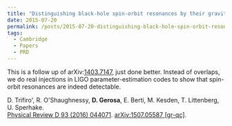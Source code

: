 ```yaml
---
title: "Distinguishing black-hole spin-orbit resonances by their gravitational wave signatures. II: Full parameter estimation"
date: 2015-07-20
permalink: /posts/2015-07-20-distinguishing-black-hole-spin-orbit-resonances-by-their-gravitational-wave-signatures-ii-full-parameter-estimation
tags:
  - Cambridge
  - Papers
  - PRD
---
```


This is a follow up of arXiv:[1403.7147](<http://arxiv.org/abs/arXiv:1403.7147>), just done better. Instead of overlaps, we do real injections in LIGO parameter-estimation codes to show that spin-orbit resonances are indeed detectable.

D. Trifiro', R. O'Shaughnessy, **D. Gerosa**, E. Berti, M. Kesden, T. Littenberg, U. Sperhake.\
[Physical Review D 93 (2016) 044071](http://dx.doi.org/10.1103/PhysRevD.93.044071). [arXiv:1507.05587 [gr-qc]](https://arxiv.org/abs/1507.05587).